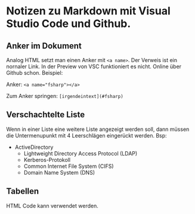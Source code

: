 # Notizen zu Markdown mit Visual Studio Code und Github.  

## Anker im Dokument

Analog HTML setzt man einen Anker mit `<a name>`. Der Verweis ist ein nornaler Link. In der Preview von VSC funktioniert es nicht. Online über Github schon. Beispiel:  

Anker:              `<a name="fsharp"></a>`    

Zum Anker springen: `[irgendeintext](#fsharp)`

## Verschachtelte Liste

Wenn in einer Liste eine weitere Liste angezeigt werden soll, dann müssen die Untermenupunkt mit 4 Leerschlägen eingerückt werden. Bsp:  

* ActiveDirectory  
    * Lightweight Directory Access Protocol (LDAP)  
    * Kerberos-Protokoll  
    * Common Internet File System (CIFS)  
    * Domain Name System (DNS)  

## Tabellen

HTML Code kann verwendet werden.  


